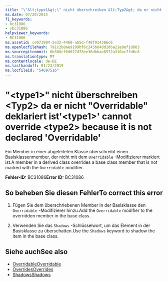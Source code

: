 ```yaml
---
title: "\"&lt;type1&gt;\" nicht überschreiben &lt;Typ2&gt; da er nicht \"Overridable\" deklariert ist"
ms.date: 07/20/2015
f1_keywords:
- bc31086
- vbc31086
helpviewer_keywords:
- BC31086
ms.assetid: ce071994-2e32-4460-a65d-f48f914386c6
ms.openlocfilehash: 791c2b8ae9199bf6c245b84dd1d6a21e8ef1d803
ms.sourcegitcommit: 6b308cf6d627d78ee36dbbae8972a310ac7fd6c8
ms.translationtype: MT
ms.contentlocale: de-DE
ms.lasthandoff: 01/23/2019
ms.locfileid: "54697516"
---
```

# <a name="lttype1gt-cannot-override-lttype2gt-because-it-is-not-declared-overridable"></a><span data-ttu-id="2a8d0-102">"&lt;type1&gt;" nicht überschreiben &lt;Typ2&gt; da er nicht "Overridable" deklariert ist</span><span class="sxs-lookup"><span data-stu-id="2a8d0-102">'&lt;type1&gt;' cannot override &lt;type2&gt; because it is not declared 'Overridable'</span></span>
<span data-ttu-id="2a8d0-103">Ein Member in einer abgeleiteten Klasse überschreibt einen Basisklassenmember, der nicht mit dem `Overridable` -Modifizierer markiert ist.</span><span class="sxs-lookup"><span data-stu-id="2a8d0-103">A member in a derived class overrides a base class member that is not marked with the `Overridable` modifier.</span></span>  
  
 <span data-ttu-id="2a8d0-104">**Fehler-ID:** BC31086</span><span class="sxs-lookup"><span data-stu-id="2a8d0-104">**Error ID:** BC31086</span></span>  
  
## <a name="to-correct-this-error"></a><span data-ttu-id="2a8d0-105">So beheben Sie diesen Fehler</span><span class="sxs-lookup"><span data-stu-id="2a8d0-105">To correct this error</span></span>  
  
1.  <span data-ttu-id="2a8d0-106">Fügen Sie dem überschriebenen Member in der Basisklasse den `Overridable` -Modifizierer hinzu.</span><span class="sxs-lookup"><span data-stu-id="2a8d0-106">Add the `Overridable` modifier to the overridden member in the base class.</span></span>  
  
2.  <span data-ttu-id="2a8d0-107">Verwenden Sie das `Shadows` -Schlüsselwort, um das Element in der Basisklasse zu überschatten.</span><span class="sxs-lookup"><span data-stu-id="2a8d0-107">Use the `Shadows` keyword to shadow the item in the base class.</span></span>  
  
## <a name="see-also"></a><span data-ttu-id="2a8d0-108">Siehe auch</span><span class="sxs-lookup"><span data-stu-id="2a8d0-108">See also</span></span>
- [<span data-ttu-id="2a8d0-109">Overridable</span><span class="sxs-lookup"><span data-stu-id="2a8d0-109">Overridable</span></span>](../../visual-basic/language-reference/modifiers/overridable.md)
- [<span data-ttu-id="2a8d0-110">Overrides</span><span class="sxs-lookup"><span data-stu-id="2a8d0-110">Overrides</span></span>](../../visual-basic/language-reference/modifiers/overrides.md)
- [<span data-ttu-id="2a8d0-111">Shadows</span><span class="sxs-lookup"><span data-stu-id="2a8d0-111">Shadows</span></span>](../../visual-basic/language-reference/modifiers/shadows.md)
